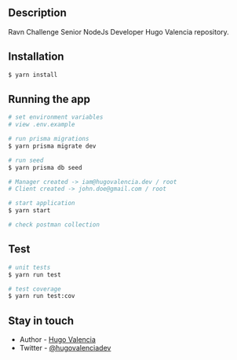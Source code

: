  ## Description

Ravn Challenge Senior NodeJs Developer Hugo Valencia repository.

## Installation

```bash
$ yarn install
```

## Running the app

```bash
# set environment variables
# view .env.example

# run prisma migrations
$ yarn prisma migrate dev

# run seed
$ yarn prisma db seed

# Manager created -> iam@hugovalencia.dev / root
# Client created -> john.doe@gmail.com / root

# start application
$ yarn start

# check postman collection

```

## Test

```bash
# unit tests
$ yarn run test

# test coverage
$ yarn run test:cov
```

## Stay in touch

- Author - [Hugo Valencia](https://twitter.com/hugovalenciadev)
- Twitter - [@hugovalenciadev](https://twitter.com/hugovalenciadev)

